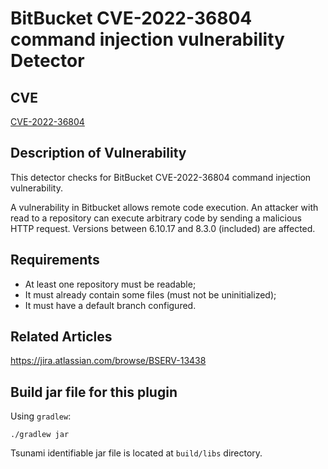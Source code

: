 # BitBucket CVE-2022-36804 command injection vulnerability Detector

## CVE

[CVE-2022-36804](https://github.com/advisories/GHSA-vcm2-j8f4-m7fj)

## Description of Vulnerability

This detector checks for BitBucket CVE-2022-36804 command injection
vulnerability.

A vulnerability in Bitbucket allows remote code execution. An attacker with
read to a repository can execute arbitrary code by sending a malicious HTTP
request. Versions between 6.10.17 and 8.3.0 (included) are affected.

## Requirements

- At least one repository must be readable;
- It must already contain some files (must not be uninitialized);
- It must have a default branch configured.

## Related Articles

https://jira.atlassian.com/browse/BSERV-13438

## Build jar file for this plugin

Using `gradlew`:

```shell
./gradlew jar
```

Tsunami identifiable jar file is located at `build/libs` directory.
